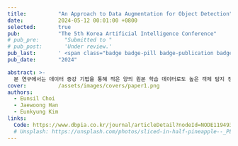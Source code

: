 ```yaml
---
title:          "An Approach to Data Augmentation for Object Detection"
date:           2024-05-12 00:01:00 +0800
selected:       true
pub:            "The 5th Korea Artificial Intelligence Conference"
# pub_pre:        "Submitted to "
# pub_post:       'Under review.'
pub_last:       ' <span class="badge badge-pill badge-publication badge-success">Poster</span>'
pub_date:       "2024"

abstract: >-
  본 연구에서는 데이터 증강 기법을 통해 적은 양의 원본 학습 데이터로도 높은 객체 탐지 정확도를 달성하는 방법을 제안한다.
cover:          /assets/images/covers/paper1.png
authors:
  - Eunsil Choi
  - Jaewoong Han
  - Eunkyung Kim
links:
  Code: https://www.dbpia.co.kr/journal/articleDetail?nodeId=NODE11949311
  # Unsplash: https://unsplash.com/photos/sliced-in-half-pineapple--_PLJZmHZzk
---
```

